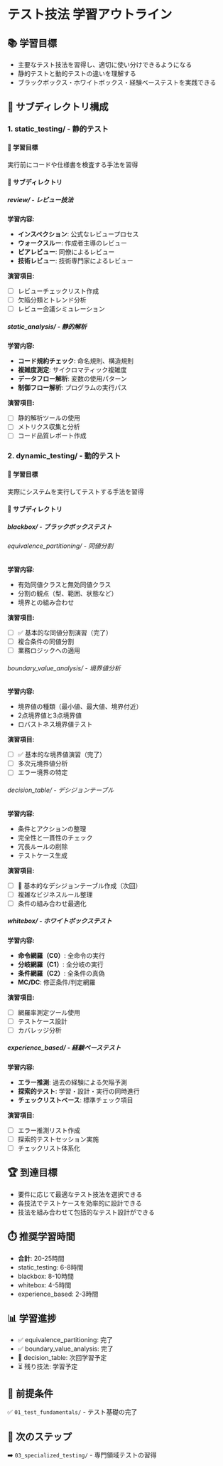 # テスト技法 学習アウトライン

## 📚 学習目標
- 主要なテスト技法を習得し、適切に使い分けできるようになる
- 静的テストと動的テストの違いを理解する
- ブラックボックス・ホワイトボックス・経験ベーステストを実践できる

## 📁 サブディレクトリ構成

### 1. static_testing/ - 静的テスト

#### 🎯 学習目標
実行前にコードや仕様書を検査する手法を習得

#### 📂 サブディレクトリ

##### review/ - レビュー技法
**学習内容:**
- **インスペクション**: 公式なレビュープロセス
- **ウォークスルー**: 作成者主導のレビュー
- **ピアレビュー**: 同僚によるレビュー
- **技術レビュー**: 技術専門家によるレビュー

**演習項目:**
- [ ] レビューチェックリスト作成
- [ ] 欠陥分類とトレンド分析
- [ ] レビュー会議シミュレーション

##### static_analysis/ - 静的解析
**学習内容:**
- **コード規約チェック**: 命名規則、構造規則
- **複雑度測定**: サイクロマティック複雑度
- **データフロー解析**: 変数の使用パターン
- **制御フロー解析**: プログラムの実行パス

**演習項目:**
- [ ] 静的解析ツールの使用
- [ ] メトリクス収集と分析
- [ ] コード品質レポート作成

### 2. dynamic_testing/ - 動的テスト

#### 🎯 学習目標
実際にシステムを実行してテストする手法を習得

#### 📂 サブディレクトリ

##### blackbox/ - ブラックボックステスト

###### equivalence_partitioning/ - 同値分割
**学習内容:**
- 有効同値クラスと無効同値クラス
- 分割の観点（型、範囲、状態など）
- 境界との組み合わせ

**演習項目:**
- [ ] ✅ 基本的な同値分割演習（完了）
- [ ] 複合条件の同値分割
- [ ] 業務ロジックへの適用

###### boundary_value_analysis/ - 境界値分析
**学習内容:**
- 境界値の種類（最小値、最大値、境界付近）
- 2点境界値と3点境界値
- ロバストネス境界値テスト

**演習項目:**
- [ ] ✅ 基本的な境界値演習（完了）
- [ ] 多次元境界値分析
- [ ] エラー境界の特定

###### decision_table/ - デシジョンテーブル
**学習内容:**
- 条件とアクションの整理
- 完全性と一貫性のチェック
- 冗長ルールの削除
- テストケース生成

**演習項目:**
- [ ] 🎯 基本的なデシジョンテーブル作成（次回）
- [ ] 複雑なビジネスルール整理
- [ ] 条件の組み合わせ最適化

##### whitebox/ - ホワイトボックステスト
**学習内容:**
- **命令網羅（C0）**: 全命令の実行
- **分岐網羅（C1）**: 全分岐の実行
- **条件網羅（C2）**: 全条件の真偽
- **MC/DC**: 修正条件/判定網羅

**演習項目:**
- [ ] 網羅率測定ツール使用
- [ ] テストケース設計
- [ ] カバレッジ分析

##### experience_based/ - 経験ベーステスト
**学習内容:**
- **エラー推測**: 過去の経験による欠陥予測
- **探索的テスト**: 学習・設計・実行の同時進行
- **チェックリストベース**: 標準チェック項目

**演習項目:**
- [ ] エラー推測リスト作成
- [ ] 探索的テストセッション実施
- [ ] チェックリスト体系化

## 🏆 到達目標
- 要件に応じて最適なテスト技法を選択できる
- 各技法でテストケースを効率的に設計できる
- 技法を組み合わせて包括的なテスト設計ができる

## ⏱️ 推奨学習時間
- **合計**: 20-25時間
- static_testing: 6-8時間
- blackbox: 8-10時間
- whitebox: 4-5時間
- experience_based: 2-3時間

## 📊 学習進捗
- ✅ equivalence_partitioning: 完了
- ✅ boundary_value_analysis: 完了
- 🎯 decision_table: 次回学習予定
- ⏳ 残り技法: 学習予定

## 🔗 前提条件
✅ `01_test_fundamentals/` - テスト基礎の完了

## 🔗 次のステップ
➡️ `03_specialized_testing/` - 専門領域テストの習得
